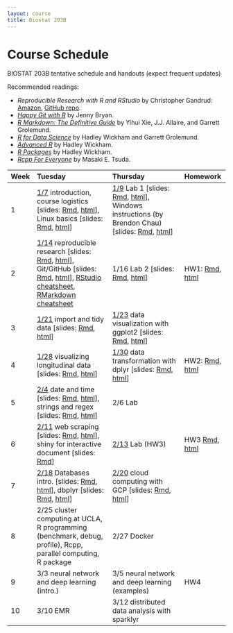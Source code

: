 ```yaml
---
layout: course
title: Biostat 203B
---
```


# Course Schedule

BIOSTAT 203B tentative schedule and handouts (expect frequent updates)

Recommended readings:  
* _Reproducible Research with R and RStudio_ by Christopher Gandrud: [Amazon](https://www.amazon.com/Reproducible-Research-Studio-Second-Chapman/dp/1498715370/ref=dp_ob_title_bk), [GitHub repo](https://github.com/christophergandrud/Rep-Res-Book).  
* [_Happy Git with R_](http://happygitwithr.com) by Jenny Bryan.  
* [_R Markdown: The Definitive Guide_](https://bookdown.org/yihui/rmarkdown/) by Yihui Xie, J.J. Allaire, and Garrett Grolemund.  
* [_R for Data Science_](http://r4ds.had.co.nz) by Hadley Wickham and Garrett Grolemund.  
* [_Advanced R_](http://adv-r.had.co.nz) by Hadley Wickham.  
* [_R Packages_](http://r-pkgs.had.co.nz) by Hadley Wickham.  
* [_Rcpp For Everyone_](https://teuder.github.io/rcpp4everyone_en/) by Masaki E. Tsuda.  

| Week | Tuesday | Thursday | Homework |
|:-----------|:------------|:------------|:------------|
| 1 | [1/7](http://ucla-biostat203b-2020winter.github.io/biostat203bwinter2020/2020/01/07/week1-day1.html) introduction, course logistics \[slides: [Rmd](https://raw.githubusercontent.com/ucla-biostat203b-2020winter/ucla-biostat203b-2020winter.github.io/master/slides/01-intro/intro.Rmd), [html](./slides/01-intro/intro.html)\], Linux basics \[slides: [Rmd](https://raw.githubusercontent.com/ucla-biostat203b-2020winter/ucla-biostat203b-2020winter.github.io/master/slides/02-linux/linux.Rmd), [html](./slides/02-linux/linux.html)\] | [1/9](http://ucla-biostat203b-2020winter.github.io/biostat203bwinter2020/2020/01/09/week1-day2.html) Lab 1 \[slides: [Rmd](https://raw.githubusercontent.com/ucla-biostat203b-2020winter/ucla-biostat203b-2020winter.github.io/master/labs/lab01/lab01.Rmd), [html](./labs/lab01/lab01.html)\], Windows instructions (by Brendon Chau) \[slides: [Rmd](https://raw.githubusercontent.com/ucla-biostat203b-2020winter/ucla-biostat203b-2020winter.github.io/master/labs/lab01/lab01_GitForWindows.Rmd), [html](./labs/lab01/lab01_GitForWindows.html)\] |  
| 2 | [1/14](http://ucla-biostat203b-2020winter.github.io/biostat203bwinter2020/2020/01/14/week2-day1.html) reproducible research \[slides: [Rmd](https://raw.githubusercontent.com/ucla-biostat203b-2020winter/ucla-biostat203b-2020winter.github.io/master/slides/03-repres/repres.Rmd), [html](./slides/03-repres/repres.html)\], Git/GitHub \[slides: [Rmd](https://raw.githubusercontent.com/ucla-biostat203b-2020winter/ucla-biostat203b-2020winter.github.io/master/slides/04-git/git.Rmd), [html](./slides/04-git/git.html)\], [RStudio cheatsheet](https://github.com/rstudio/cheatsheets/raw/master/rstudio-ide.pdf), [RMarkdown cheatsheet](https://github.com/rstudio/cheatsheets/raw/master/rmarkdown-2.0.pdf) | 1/16 Lab 2 \[slides: [Rmd](https://raw.githubusercontent.com/ucla-biostat203b-2020winter/ucla-biostat203b-2020winter.github.io/master/labs/lab02/lab02.Rmd), [html](./labs/lab02/lab02.html)\] | HW1: [Rmd](https://raw.githubusercontent.com/ucla-biostat203b-2020winter/ucla-biostat203b-2020winter.github.io/master/hw/hw1/hw1.Rmd), [html](./hw/hw1/hw1.html) |    
| 3 | [1/21](http://ucla-biostat203b-2020winter.github.io/biostat203bwinter2020/2020/01/21/week3-day1.html) import and tidy data \[slides: [Rmd](https://raw.githubusercontent.com/ucla-biostat203b-2020winter/ucla-biostat203b-2020winter.github.io/master/slides/05-tidy/tidy.Rmd), [html](./slides/05-tidy/tidy.html)\]  | [1/23](http://ucla-biostat203b-2020winter.github.io/biostat203bwinter2020/2020/01/23/week3-day2.html) data visualization with ggplot2 \[slides: [Rmd](https://raw.githubusercontent.com/ucla-biostat203b-2020winter/ucla-biostat203b-2020winter.github.io/master/slides/06-vis/ggplot2.Rmd), [html](./slides/06-vis/ggplot2.html)\]  |  
| 4 | [1/28](http://ucla-biostat203b-2020winter.github.io/biostat203bwinter2020/2020/01/28/week4-day1.html) visualizing longitudinal data \[slides: [Rmd](https://raw.githubusercontent.com/ucla-biostat203b-2020winter/ucla-biostat203b-2020winter.github.io/master/slides/06-vis/brolgar.Rmd), [html](./slides/06-vis/brolgar.html)\] | [1/30](http://ucla-biostat203b-2020winter.github.io/biostat203bwinter2020/2020/01/30/week4-day2.html) data transformation with dplyr \[slides: [Rmd](https://raw.githubusercontent.com/ucla-biostat203b-2020winter/ucla-biostat203b-2020winter.github.io/master/slides/07-dplyr/dplyr.Rmd), [html](./slides/07-dplyr/dplyr.html)\] | HW2: [Rmd](https://raw.githubusercontent.com/ucla-biostat203b-2020winter/ucla-biostat203b-2020winter.github.io/master/hw/hw2/hw2.Rmd), [html](./hw/hw2/hw2.html) |     
| 5 | [2/4](http://ucla-biostat203b-2020winter.github.io/biostat203bwinter2020/2020/02/04/week5-day1.html) date and time \[slides: [Rmd](https://raw.githubusercontent.com/ucla-biostat203b-2020winter/ucla-biostat203b-2020winter.github.io/master/slides/08-datetime/datetime.Rmd), [html](./slides/08-datetime/datetime.html)\], strings and regex \[slides: [Rmd](https://raw.githubusercontent.com/ucla-biostat203b-2020winter/ucla-biostat203b-2020winter.github.io/master/slides/09-strings/stringr.Rmd), [html](./slides/09-strings/stringr.html)\] | 2/6 Lab | |  
| 6 | [2/11](http://ucla-biostat203b-2020winter.github.io/biostat203bwinter2020/2020/02/11/week6-day1.html) web scraping \[slides: [Rmd](https://raw.githubusercontent.com/ucla-biostat203b-2020winter/ucla-biostat203b-2020winter.github.io/master/slides/10-scraping/scraping.Rmd), [html](./slides/10-scraping/scraping.html)\], shiny for interactive document \[slides: [Rmd](https://raw.githubusercontent.com/ucla-biostat203b-2020winter/ucla-biostat203b-2020winter.github.io/master/slides/11-shiny/shiny.Rmd)\] | [2/13](http://ucla-biostat203b-2020winter.github.io/biostat203bwinter2020/2020/02/13/week6-day2.html) Lab (HW3) | HW3 [Rmd](https://raw.githubusercontent.com/ucla-biostat203b-2020winter/ucla-biostat203b-2020winter.github.io/master/hw/hw3/hw3.Rmd), [html](./hw/hw3/hw3.html) |    
| 7 | [2/18](http://ucla-biostat203b-2020winter.github.io/biostat203bwinter2020/2020/02/18/week7-day1.html)  Databases intro. \[slides: [Rmd](https://raw.githubusercontent.com/ucla-biostat203b-2020winter/ucla-biostat203b-2020winter.github.io/master/slides/12-dbplyr/dbintro.Rmd), [html](./slides/12-dbplyr/dbintro.html)\], dbplyr \[slides: [Rmd](https://raw.githubusercontent.com/ucla-biostat203b-2020winter/ucla-biostat203b-2020winter.github.io/master/slides/12-dbplyr/dbplyr.Rmd), [html](./slides/12-dbplyr/dbplyr.html)\] | [2/20](http://ucla-biostat203b-2020winter.github.io/biostat203bwinter2020/2020/02/20/week7-day2.html) cloud computing with GCP \[slides: [Rmd](https://raw.githubusercontent.com/ucla-biostat203b-2020winter/ucla-biostat203b-2020winter.github.io/master/slides/13-gcp/gcp.Rmd), [html](./slides/13-gcp/gcp.html)\] |   
| 8 | 2/25 cluster computing at UCLA, R programming (benchmark, debug, profile), Rcpp, parallel computing, R package | 2/27 Docker | |    
| 9 | 3/3 neural network and deep learning (intro.) | 3/5 neural network and deep learning (examples) | HW4 |   
| 10 | 3/10 EMR | 3/12 distributed data analysis with sparklyr | |    
